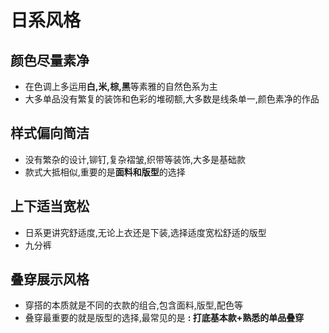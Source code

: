 # 日系风格

## 颜色尽量素净

- 在色调上多运用**白,米,棕,黑**等素雅的自然色系为主
- 大多单品没有繁复的装饰和色彩的堆砌额,大多数是线条单一,颜色素净的作品

## 样式偏向简洁

- 没有繁杂的设计,铆钉,复杂褶皱,织带等装饰,大多是基础款
- 款式大抵相似,重要的是**面料和版型**的选择

## 上下适当宽松

- 日系更讲究舒适度,无论上衣还是下装,选择适度宽松舒适的版型
- 九分裤

## 叠穿展示风格

- 穿搭的本质就是不同的衣款的组合,包含面料,版型,配色等
- 叠穿最重要的就是版型的选择,最常见的是 **: 打底基本款+熟悉的单品叠穿**


